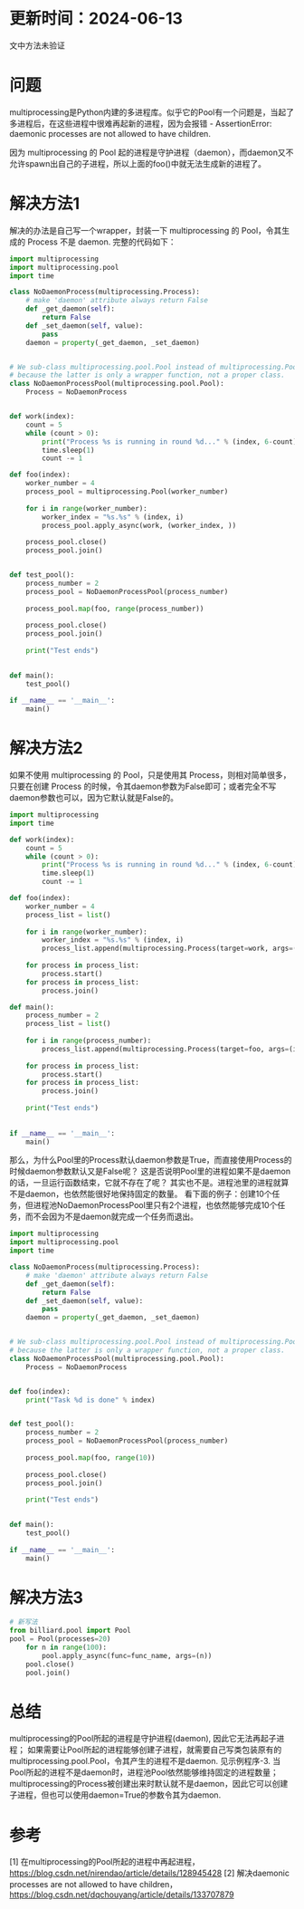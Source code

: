 
# 更新时间：2024-06-13

文中方法未验证

# 问题

multiprocessing是Python内建的多进程库。似乎它的Pool有一个问题是，当起了多进程后，在这些进程中很难再起新的进程，因为会报错 - AssertionError: daemonic processes are not allowed to have children.

因为 multiprocessing 的 Pool 起的进程是守护进程（daemon），而daemon又不允许spawn出自己的子进程，所以上面的foo()中就无法生成新的进程了。

# 解决方法1

解决的办法是自己写一个wrapper，封装一下 multiprocessing 的 Pool，令其生成的 Process 不是 daemon. 完整的代码如下：

```python
import multiprocessing
import multiprocessing.pool
import time

class NoDaemonProcess(multiprocessing.Process):
    # make 'daemon' attribute always return False
    def _get_daemon(self):
        return False
    def _set_daemon(self, value):
        pass
    daemon = property(_get_daemon, _set_daemon)


# We sub-class multiprocessing.pool.Pool instead of multiprocessing.Pool
# because the latter is only a wrapper function, not a proper class.
class NoDaemonProcessPool(multiprocessing.pool.Pool):
    Process = NoDaemonProcess


def work(index):
    count = 5
    while (count > 0):
        print("Process %s is running in round %d..." % (index, 6-count))
        time.sleep(1)
        count -= 1

def foo(index):
    worker_number = 4
    process_pool = multiprocessing.Pool(worker_number)
    
    for i in range(worker_number):
        worker_index = "%s.%s" % (index, i)
        process_pool.apply_async(work, (worker_index, ))
        
    process_pool.close()
    process_pool.join()


def test_pool():
    process_number = 2
    process_pool = NoDaemonProcessPool(process_number)
    
    process_pool.map(foo, range(process_number))
    
    process_pool.close()
    process_pool.join()
    
    print("Test ends")
    

def main():
    test_pool()
    
if __name__ == '__main__':
    main()

```

# 解决方法2

如果不使用 multiprocessing 的 Pool，只是使用其 Process，则相对简单很多，只要在创建 Process 的时候，令其daemon参数为False即可；或者完全不写daemon参数也可以，因为它默认就是False的。

```python
import multiprocessing
import time

def work(index):
    count = 5
    while (count > 0):
        print("Process %s is running in round %d..." % (index, 6-count))
        time.sleep(1)
        count -= 1

def foo(index):
    worker_number = 4
    process_list = list()
    
    for i in range(worker_number):
        worker_index = "%s.%s" % (index, i)
        process_list.append(multiprocessing.Process(target=work, args=(worker_index,)))
        
    for process in process_list:
        process.start()
    for process in process_list:
        process.join()

def main():
    process_number = 2
    process_list = list()
    
    for i in range(process_number):
        process_list.append(multiprocessing.Process(target=foo, args=(i,), daemon=False))
    
    for process in process_list:
        process.start()
    for process in process_list:
        process.join()
        
    print("Test ends")
    
    
if __name__ == '__main__':
    main()

```

那么，为什么Pool里的Process默认daemon参数是True，而直接使用Process的时候daemon参数默认又是False呢？
这是否说明Pool里的进程如果不是daemon的话，一旦运行函数结束，它就不存在了呢？
其实也不是。进程池里的进程就算不是daemon，也依然能很好地保持固定的数量。
看下面的例子：创建10个任务，但进程池NoDaemonProcessPool里只有2个进程，也依然能够完成10个任务，而不会因为不是daemon就完成一个任务而退出。

```python
import multiprocessing
import multiprocessing.pool
import time

class NoDaemonProcess(multiprocessing.Process):
    # make 'daemon' attribute always return False
    def _get_daemon(self):
        return False
    def _set_daemon(self, value):
        pass
    daemon = property(_get_daemon, _set_daemon)


# We sub-class multiprocessing.pool.Pool instead of multiprocessing.Pool
# because the latter is only a wrapper function, not a proper class.
class NoDaemonProcessPool(multiprocessing.pool.Pool):
    Process = NoDaemonProcess


def foo(index):
    print("Task %d is done" % index)


def test_pool():
    process_number = 2
    process_pool = NoDaemonProcessPool(process_number)
    
    process_pool.map(foo, range(10))
    
    process_pool.close()
    process_pool.join()
    
    print("Test ends")
    

def main():
    test_pool()
    
if __name__ == '__main__':
    main()


```

# 解决方法3

```python
# 新写法
from billiard.pool import Pool
pool = Pool(processes=20)
    for n in range(100):
        pool.apply_async(func=func_name, args=(n))
    pool.close()
    pool.join()
```

# 总结

multiprocessing的Pool所起的进程是守护进程(daemon), 因此它无法再起子进程；
如果需要让Pool所起的进程能够创建子进程，就需要自己写类包装原有的multiprocessing.pool.Pool，令其产生的进程不是daemon. 见示例程序-3.
当Pool所起的进程不是daemon时，进程池Pool依然能够维持固定的进程数量；
multiprocessing的Process被创建出来时默认就不是daemon，因此它可以创建子进程，但也可以使用daemon=True的参数令其为daemon.

# 参考

[1] 在multiprocessing的Pool所起的进程中再起进程，https://blog.csdn.net/nirendao/article/details/128945428
[2] 解决daemonic processes are not allowed to have children，https://blog.csdn.net/dqchouyang/article/details/133707879